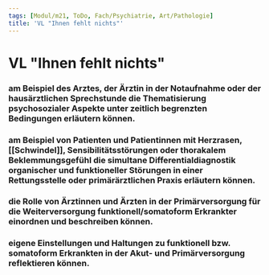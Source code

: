 ```yaml
---
tags: [Modul/m21, ToDo, Fach/Psychiatrie, Art/Pathologie]
title: 'VL "Ihnen fehlt nichts"'
---
```

# VL "Ihnen fehlt nichts"
### am Beispiel des Arztes, der Ärztin in der Notaufnahme oder der hausärztlichen Sprechstunde die Thematisierung psychosozialer Aspekte unter zeitlich begrenzten Bedingungen erläutern können.
       

### am Beispiel von Patienten und Patientinnen mit Herzrasen, [[Schwindel]], Sensibilitätsstörungen oder thorakalem Beklemmungsgefühl die simultane Differentialdiagnostik organischer und funktioneller Störungen in einer Rettungsstelle oder primärärztlichen Praxis erläutern können.

### die Rolle von Ärztinnen und Ärzten in der Primärversorgung für die Weiterversorgung funktionell/somatoform Erkrankter einordnen und beschreiben können.

### eigene Einstellungen und Haltungen zu funktionell bzw. somatoform Erkrankten in der Akut- und Primärversorgung reflektieren können.